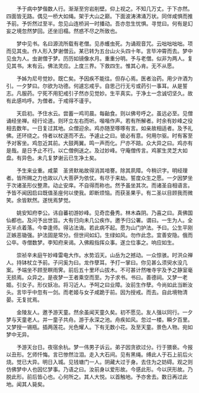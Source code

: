 <!-- { "loadSidebar": true } -->
　　予于病中梦偕数人行。渐渐至穷岩削壁。仰上视之。不知几万丈。于下亦然。四面皆无路。偶见一桥大如绳。架于大山之巅。下面波涛沸涌万状。同伴咸惧而推予前。予忻然过至半。忽见山连桥涧一时播动。吾亦忽生忧惧。寻觉曰。何有是幻妄之境忽然梦回。还坐旧榻。然惑不尽之所致也。

　　梦中见书。名曰源流所载有老僧。见赤蠖虫死。为诵观音咒。云咄咄咄咄。项而见其虫。作人形入梦谢僧云。某已转为五台山火头四十年。言毕冲霄而去。梦中见虫为人。虫谢僧于梦。历历如镜像水月。重重分明。予与老僧。似非为两人。复见其书。末有云。佛法灵应。上度三界。下救四生。惟其心肯。无不从愿。

　　予姊为尼号觉妙。既亡矣。予因疾不能往。但存心焉。医者治药。用少许酒为引。一夕梦曰。尔欲为功德。何遽忘戒乎。自思己行无亏或药引一事耳。从是誓志。凡服药。宁死不用犯戒引子然亦见觉妙。生平真实。于净土一念诚切坚久。故有此感呜呼。为僧者。于戒得不谨乎。

　　天启初。予住水云。尝蓄一鸡司晨。每齝食。则以佛号呼之。虽远必至。见僧诵经坐禅。经行论道。则环立左右而听。喈喈作声。若有所解者。时余有妙峰之役相去数年。一日复过其地。众僧迎余。鸡亦随至啄啄有言。如亲故相适者。及予礼佛。还环绕之。侍者以杖逐而不去。予遽止之曰。彼必有意。何用尔驱。时有客至予对客坐。鸡忽近其前。大鼓两翼。鸣一声而化。尸亦不踣。众大异之曰。鸡亦有是哉。是日予止不行。以亡僧例送之。及过妙峰。守庵僧传言。鸡冢生灵芝大如盘。有异色。未几复梦谢云已生净土矣。

　　予生来业重。咸蒙　圣贤默祐故得消其喑謇。除其夙障。今稍识字。明经理者。皆所赐之力也故以八大菩萨为依仗。有尽于来劫。誓度众生之愿。一夕因梦坐于次诸圣形仪整肃。动止安庠。不自得而称也。然予虽坐其次。而诸圣自相语言。予皆不闻因启曰既值圣座何以使我。即断烦恼。而获圣果乎。有二圣以目顾我而微笑。余皆默然。遂恍焉梦觉。

　　姚安知府李公。讳自蕃初游妙峰。见奇峦叠秀。林木森阴。乃喜之曰。真佛国仙都也。及问予出世旨。大有归向未几公疾作。邀予归公署。谓曰。一生为人。全无半点着落。今幸逢师。得沾法诲。若此病不起。愿为山门护法。予曰。公生平刚正嫉恶锄强。护法固是常分。但世间如幻。生绿如风。勿作此念。宜善安隐。俄而公卒。寺僧数梦。李知府来谒。入佛殿指挥众事。遂立位事之。响应如生。

　　崇祯辛未庭午妙峰雷电大作。水势滔天。山岳为之撼动。一众惊骇。时洪众禅人。持钵杖立予前。子问奚为曰。龙作孽耳。予打一掌曰。你见甚么须臾水没几案。予端坐不顾至瞑雨霁。前后五十里坏山拔木。不可甚计然唯寺宇及予之静室毫无损焉。众异之。是夜梦一王者乘空而至。为子求书。书曰。善德祠。又梦一老姬。引女子。形仪妖冶。将习近人。予呵之曰业障。汝前生作孽。今尚如此当断汝头。言毕乎中忽有一剑。而老姬与女子咸跪于前。因为授戒。而去。自此境物清晏。无复扰焉。

　　金陵友人。邀予游天童。然余虽闻天童久矣。初不愿见。友人强以同行。一夕梦与天童老人。并一童子共舟。游于永深之池。舟疾如风。忽过一楼。瞬夕百里。又梦授一锡瓶。插两莲花。光色耀人。下有无数小花。及至天童。景色人物。宛如梦中无异。

　　予游天台日。夜宿余杭。梦一伟男子诉云。弟子因贪欲过分。行于猥亵。今报以丑形。乞师忏悔。言已惨然泣泪。走入大石间。见有黑绳。缚此人于石上前后火烧。觉已大异。明日入城。见钱塘门一人。阴藏大过于身。去住为之妨碍。观之则仿佛梦中人也因忆梦事。乃语之曰。汝前身以爱形故。今感此形。今以厌形故。乃脱此形。前后皆心也。心何所之。其人大悦。以首触地。予亦舍去。数日再过此地。闻其人毙矣。
